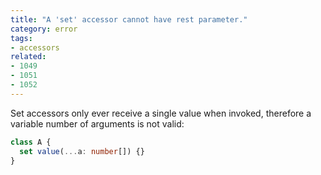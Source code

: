 ```yaml
---
title: "A 'set' accessor cannot have rest parameter."
category: error
tags:
- accessors
related:
- 1049
- 1051
- 1052
---
```


Set accessors only ever receive a single value when invoked, therefore a
variable number of arguments is not valid:

```ts
class A {
  set value(...a: number[]) {}
}
```
